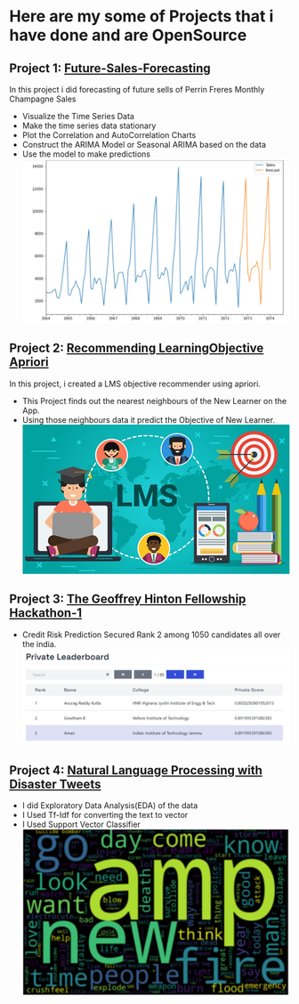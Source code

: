 # Here are my some of Projects that i have done and are OpenSource
## Project 1: [Future-Sales-Forecasting](https://github.com/amanG251314/Future-Sales-Forecasting)
In this project i did forecasting of future sells of Perrin Freres Monthly Champagne Sales
- Visualize the Time Series Data
- Make the time series data stationary
- Plot the Correlation and AutoCorrelation Charts
- Construct the ARIMA Model or Seasonal ARIMA based on the data
- Use the model to make predictions
![](/Images/Forecasting.png)

## Project 2: [Recommending LearningObjective Apriori](https://github.com/amanG251314/Recommending_LearningObjective_Apriori)
In this project, i created a LMS objective recommender using apriori.
- This Project finds out the nearest neighbours of the New Learner on the App.
- Using those neighbours data it predict the Objective of New Learner. 
![](/Images/LMS.jpg)

## Project 3: [The Geoffrey Hinton Fellowship Hackathon-1](https://github.com/amanG251314/GHF_Hackathon_1)
-  Credit Risk Prediction
Secured Rank 2 among 1050 candidates all over the india.
[![](/Images/Capture.PNG)](https://hack.univ.ai/leaderboard/private)

## Project 4: [Natural Language Processing with Disaster Tweets](https://github.com/amanG251314/Twitter_Disaster_)
- I did Exploratory Data Analysis(EDA) of the data
- I Used Tf-Idf for converting the text to vector
- I Used Support Vector Classifier 
![](/Images/_tweeter_.png)




